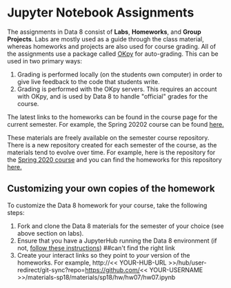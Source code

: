 # Jupyter Notebook Assignments

The assignments in Data 8 consist of **Labs**, **Homeworks**, and **Group Projects**. Labs are mostly used as a guide through the class material, whereas homeworks and projects are also used for course grading. All of the assignments use a package called [OKpy](https://okpy.org/) for auto-grading. This can be used in two primary ways:

1. Grading is performed locally (on the students own computer) in order to give live feedback
   to the code that students write.
2. Grading is performed with the OKpy servers. This requires an account with OKpy, and is
   used by Data 8 to handle "official" grades for the course.
   
The latest links to the homeworks can be found in the course page for the current
semester. For example, the Spring 20202 course can be found [here.](http://data8.org/sp20/)

These materials are freely available on the semester course repository.
There is a new repository created for each semester of the course, as the materials
tend to evolve over time. For example, here is the repository for the [Spring 2020 course](https://github.com/data-8/materials-sp20) and you can find the homeworks for this repository [here.](https://github.com/data-8/materials-sp20/tree/master/materials/sp20/hw)


## Customizing your own copies of the homework

To customize the Data 8 homework for your course, take the following steps:
1. Fork and clone the Data 8 materials for the semester of your choice (see above section on labs).
2. Ensure that you have a JupyterHub running the Data 8 environment (if not, [follow these instructions](setup_jupyterhub.html))  ##can't find the right link
3. Create your interact links so they point to *your* version of the homeworks. For example,
       http://<< YOUR-HUB-URL >>/hub/user-redirect/git-sync?repo=https://github.com/<< YOUR-USERNAME >>/materials-sp18/materials/sp18/hw/hw07/hw07.ipynb
